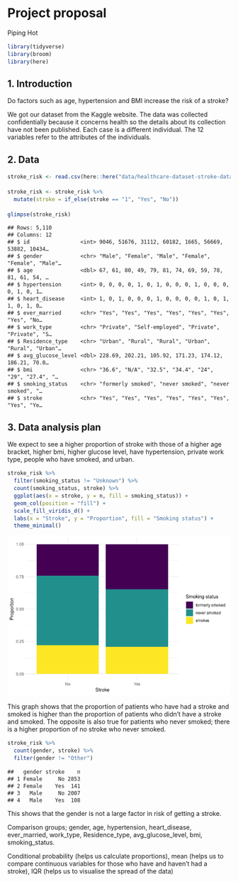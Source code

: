 Project proposal
================
Piping Hot

``` r
library(tidyverse)
library(broom)
library(here)
```

## 1. Introduction

Do factors such as age, hypertension and BMI increase the risk of a
stroke?

We got our dataset from the Kaggle website. The data was collected
confidentially because it concerns health so the details about its
collection have not been published. Each case is a different individual.
The 12 variables refer to the attributes of the individuals.

## 2. Data

``` r
stroke_risk <- read.csv(here::here("data/healthcare-dataset-stroke-data.csv"))

stroke_risk <- stroke_risk %>%
  mutate(stroke = if_else(stroke == "1", "Yes", "No"))

glimpse(stroke_risk)
```

    ## Rows: 5,110
    ## Columns: 12
    ## $ id                <int> 9046, 51676, 31112, 60182, 1665, 56669, 53882, 10434…
    ## $ gender            <chr> "Male", "Female", "Male", "Female", "Female", "Male"…
    ## $ age               <dbl> 67, 61, 80, 49, 79, 81, 74, 69, 59, 78, 81, 61, 54, …
    ## $ hypertension      <int> 0, 0, 0, 0, 1, 0, 1, 0, 0, 0, 1, 0, 0, 0, 0, 1, 0, 1…
    ## $ heart_disease     <int> 1, 0, 1, 0, 0, 0, 1, 0, 0, 0, 0, 1, 0, 1, 1, 0, 1, 0…
    ## $ ever_married      <chr> "Yes", "Yes", "Yes", "Yes", "Yes", "Yes", "Yes", "No…
    ## $ work_type         <chr> "Private", "Self-employed", "Private", "Private", "S…
    ## $ Residence_type    <chr> "Urban", "Rural", "Rural", "Urban", "Rural", "Urban"…
    ## $ avg_glucose_level <dbl> 228.69, 202.21, 105.92, 171.23, 174.12, 186.21, 70.0…
    ## $ bmi               <chr> "36.6", "N/A", "32.5", "34.4", "24", "29", "27.4", "…
    ## $ smoking_status    <chr> "formerly smoked", "never smoked", "never smoked", "…
    ## $ stroke            <chr> "Yes", "Yes", "Yes", "Yes", "Yes", "Yes", "Yes", "Ye…

## 3. Data analysis plan

We expect to see a higher proportion of stroke with those of a higher
age bracket, higher bmi, higher glucose level, have hypertension,
private work type, people who have smoked, and urban.

``` r
stroke_risk %>%
  filter(smoking_status != "Unknown") %>%
  count(smoking_status, stroke) %>%
  ggplot(aes(x = stroke, y = n, fill = smoking_status)) +
  geom_col(position = "fill") +
  scale_fill_viridis_d() +
  labs(x = "Stroke", y = "Proportion", fill = "Smoking status") +
  theme_minimal()
```

![](proposal_files/figure-gfm/unnamed-chunk-2-1.png)<!-- -->

This graph shows that the proportion of patients who have had a stroke
and smoked is higher than the proportion of patients who didn’t have a
stroke and smoked. The opposite is also true for patients who never
smoked; there is a higher proportion of no stroke who never smoked.

``` r
stroke_risk %>%
  count(gender, stroke) %>%
  filter(gender != "Other")
```

    ##   gender stroke    n
    ## 1 Female     No 2853
    ## 2 Female    Yes  141
    ## 3   Male     No 2007
    ## 4   Male    Yes  108

This shows that the gender is not a large factor in risk of getting a
stroke.

Comparison groups; gender, age, hypertension, heart\_disease,
ever\_married, work\_type, Residence\_type, avg\_glucose\_level, bmi,
smoking\_status.

Conditional probability (helps us calculate proportions), mean (helps us
to compare continuous variables for those who have and haven’t had a
stroke), IQR (helps us to visualise the spread of the data)
